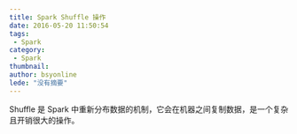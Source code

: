 ```yaml
---
title: Spark Shuffle 操作
date: 2016-05-20 11:50:54
tags:
 - Spark
category: 
 - Spark
thumbnail: 
author: bsyonline
lede: "没有摘要"
---
```


Shuffle 是 Spark 中重新分布数据的机制，它会在机器之间复制数据，是一个复杂且开销很大的操作。